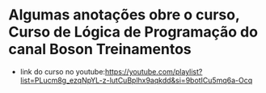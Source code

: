 # Algumas anotações obre o curso, Curso de Lógica de Programação do canal Boson Treinamentos
* link do curso no youtube:https://youtube.com/playlist?list=PLucm8g_ezqNpYL-z-lutCuBplhx9aqkdd&si=9botICu5mq6a-Ocq
